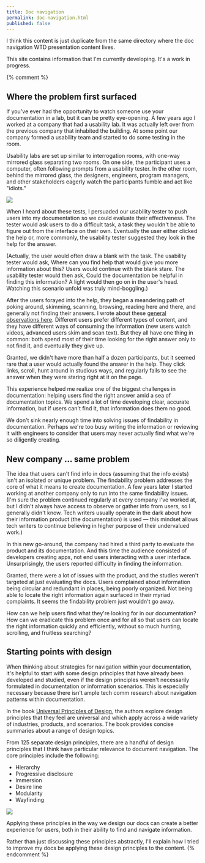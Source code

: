 ```yaml
---
title: Doc navigation
permalink: doc-navigation.html
published: false
---
```


I think this content is just duplicate from the same directory where the doc navigation WTD presentation content lives.


This site contains information that I'm currently developing. It's a work in progress.

{% comment %}
<style>
img.vectorStyle {
  border: 1px solid #dedede;
  background-color: ivory;
}
</style>

## Where the problem first surfaced

If you've ever had the opportunity to watch someone use your documentation in a lab, but it can be pretty eye-opening. A few years ago I worked at a company that had a usability lab. It was actually left over from the previous company that inhabited the building. At some point our company formed a usability team and started to do some testing in the room.

Usability labs are set up similar to interrogation rooms, with one-way mirrored glass separating two rooms. On one side, the participant uses a computer, often following prompts from a usability tester. In the other room, behind the mirrored glass, the designers, engineers, program managers, and other stakeholders eagerly watch the participants fumble and act like "idiots."

<img src="images/usability_lab.jpg"/>

When I heard about these tests, I persuaded our usability tester to push users into my documentation so we could evaluate their effectiveness. The tester would ask users to do a difficult task, a task they wouldn't be able to figure out from the interface on their own. Eventually the user either clicked the help or, more commonly, the usability tester suggested they look in the help for the answer.

(Actually, the user would often draw a blank with the task. The usability tester would ask, Where can you find help that would give you more information about this? Users would continue with the blank stare. The usability tester would then ask, Could the documentation be helpful in finding this information? A light would then go on in the user's head. Watching this scenario unfold was truly mind-boggling.)

After the users forayed into the help, they began a meandering path of poking around, skimming, scanning, browsing, reading here and there, and generally not finding their answers. I wrote about these [general observations here](http://idratherbewriting.com/2011/07/22/a-few-notes-from-usability-testing-video-tutorials-get-watched-text-gets-skipped/). Different users prefer different types of content, and they have different ways of consuming the information (new users watch videos, advanced users skim and scan text). But they all have one thing in common: both spend most of their time looking for the right answer only to not find it, and eventually they give up.

Granted, we didn't have more than half a dozen participants, but it seemed rare that a user would actually found the answer in the help. They click links, scroll, hunt around in studious ways, and regularly fails to see the answer when they were staring right at it on the page.

This experience helped me realize one of the biggest challenges in documentation: helping users find the right answer amid a sea of documentation topics. We spend a lot of time developing clear, accurate information, but if users can't find it, that information does them no good.

We don't sink nearly enough time into solving issues of findability in documentation. Perhaps we're too busy writing the information or reviewing it with engineers to consider that users may never actually find what we're so diligently creating.

## New company ... same problem

The idea that users can't find info in docs (assuming that the info exists) isn't an isolated or unique problem. The findability problem addresses the core of what it means to create documentation. A few years later I started working at another company only to run into the same findability issues. (I'm sure the problem continued regularly at every company I've worked at, but I didn't always have access to observe or gather info from users, so I generally didn't know. Tech writers usually operate in the dark about how their information product (the documentation) is used &mdash; this mindset allows tech writers to continue believing in higher purpose of their undervalued work.)

In this new go-around, the company had hired a third party to evaluate the product and its documentation. And this time the audience consisted of developers creating apps, not end users interacting with a user interface. Unsurprisingly, the users reported difficulty in finding the information.

Granted, there were a lot of issues with the product, and the studies weren't targeted at just evaluating the docs. Users complained about information being circular and redundant in places, being poorly organized. Not being able to locate the right information again surfaced in their myriad complaints. It seems the findability problem just wouldn't go away.

How can we help users find what they're looking for in our documentation? How can we eradicate this problem once and for all so that users can locate the right information quickly and efficiently, without so much hunting, scrolling, and fruitless searching?

## Starting points with design

When thinking about strategies for navigation within your documentation, it's helpful to start with some design principles that have already been developed and studied, even if the design principles weren't necessarily formulated in documentation or information scenarios. This is especially necessary because there isn't ample tech comm research about navigation patterns within documentation.

In the book [Universal Principles of Design](https://www.amazon.com/Universal-Principles-Design-Revised-Updated/dp/1592535879/ref=pd_lpo_sbs_14_img_0?_encoding=UTF8&psc=1&refRID=Z3N8PRGT94SFH1Z5765N), the authors explore design principles that they feel are universal and which apply across a wide variety of industries, products, and scenarios. The book provides concise summaries about a range of design topics.

From 125 separate design principles, there are a handful of design principles that I think have particular relevance to document navigation. The core principles include the following:

* Hierarchy
* Progressive disclosure
* Immersion
* Desire line
* Modularity
* Wayfinding

<a href="https://www.amazon.com/Universal-Principles-Design-William-Lidwell/dp/1592530079"><img src="images/univprinciplesdesignbook.png" style="max-width: 350px;"/></a>

Applying these principles in the way we design our docs can create a better experience for users, both in their ability to find and navigate information.

Rather than just discussing these principles abstractly, I'll explain how I tried to improve my docs be applying these design principles to the content.
{% endcomment %}

